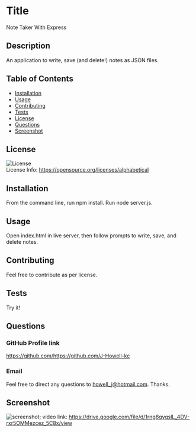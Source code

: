 
  # Title
Note Taker With Express

## Description
An application to write, save (and delete!) notes as JSON files.

## Table of Contents
* [Installation](#installation)
* [Usage](#usage)
* [Contributing](#contributing)
* [Tests](#tests)
* [License](#license)
* [Questions](#questions)
* [Screenshot](#screenshot)

## License
![License](https://img.shields.io/badge/license-MIT-green) <br />
License Info: https://opensource.org/licenses/alphabetical 

## Installation
From the command line, run npm install. Run node server.js.

## Usage
Open index.html in live server, then follow prompts to write, save, and delete notes. 

## Contributing
Feel free to contribute as per license.

## Tests
Try it!

## Questions 
### GitHub Profile link
https://github.com/https://github.com/J-Howell-kc <br/>
### Email
Feel free to direct any questions to howell_j@hotmail.com. Thanks.

## Screenshot
![screenshot](/.screenshot.png); video link: https://drive.google.com/file/d/1rng8gygslL_4DV-rxr5OMMezcez_5C8x/view